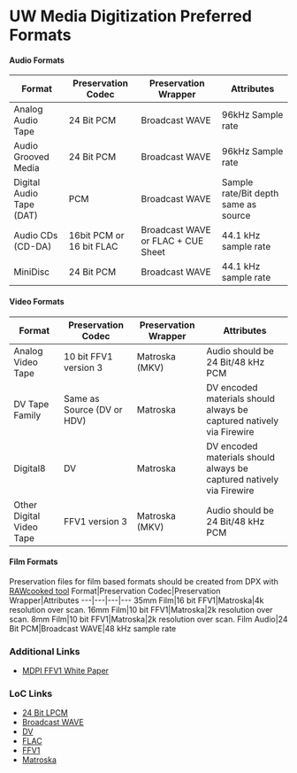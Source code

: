 # UW Media Digitization Preferred Formats

#### Audio Formats
Format|Preservation Codec|Preservation Wrapper|Attributes
---|---|---|---
Analog Audio Tape|24 Bit PCM|Broadcast WAVE|96kHz Sample rate
Audio Grooved Media|24 Bit PCM|Broadcast WAVE|96kHz Sample rate
Digital Audio Tape (DAT)|PCM|Broadcast WAVE|Sample rate/Bit depth same as source
Audio CDs (CD-DA)|16bit PCM or 16 bit FLAC|Broadcast WAVE or FLAC + CUE Sheet|44.1 kHz sample rate
MiniDisc|24 Bit PCM|Broadcast WAVE| 44.1 kHz sample rate

#### Video Formats
Format|Preservation Codec|Preservation Wrapper|Attributes
---|---|---|---
Analog Video Tape|10 bit FFV1 version 3|Matroska (MKV)|Audio should be 24 Bit/48 kHz PCM
DV Tape Family|Same as Source (DV or HDV)|Matroska|DV encoded materials should always be captured natively via Firewire
Digital8|DV|Matroska|DV encoded materials should always be captured natively via Firewire
Other Digital Video Tape|FFV1 version 3|Matroska (MKV)|Audio should be 24 Bit/48 kHz PCM


#### Film Formats
Preservation files for film based formats should be created from DPX with [RAWcooked tool](https://mediaarea.net/RAWcooked)
Format|Preservation Codec|Preservation Wrapper|Attributes
---|---|---|---
35mm Film|16 bit FFV1|Matroska|4k resolution over scan.
16mm Film|10 bit FFV1|Matroska|2k resolution over scan.
8mm Film|10 bit FFV1|Matroska|2k resolution over scan.
Film Audio|24 Bit PCM|Broadcast WAVE|48 kHz sample rate

### Additional Links
* [MDPI FFV1 White Paper](https://mdpi.iu.edu/doc/MDPIwhitepaper.pdf)
### LoC Links
* [24 Bit LPCM](https://www.loc.gov/preservation/digital/formats/fdd/fdd000011.shtml)
* [Broadcast WAVE](https://www.loc.gov/preservation/digital/formats/fdd/fdd000003.shtml)
* [DV](https://www.loc.gov/preservation/digital/formats/fdd/fdd000183.shtml)
* [FLAC](https://www.loc.gov/preservation/digital/formats/fdd/fdd000198.shtml)
* [FFV1](https://www.loc.gov/preservation/digital/formats/fdd/fdd000341.shtml)
* [Matroska](https://www.loc.gov/preservation/digital/formats/fdd/fdd000342.shtml)

